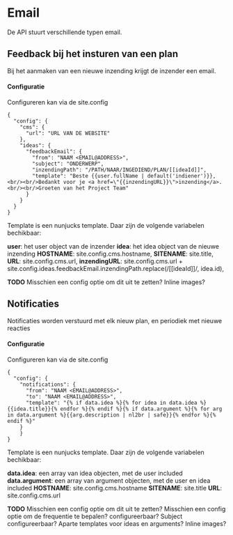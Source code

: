 # Email

De API stuurt verschillende typen email.

## Feedback bij het insturen van een plan

Bij het aanmaken van een nieuwe inzending krijgt de inzender een email.

#### Configuratie

Configureren kan via de site.config

```
{
  "config": {
    "cms": {
   	  "url": "URL VAN DE WEBSITE"
   	},
    "ideas": {
      "feedbackEmail": {
        "from": "NAAM <EMAIL@ADDRESS>",
        "subject": "ONDERWERP",
        "inzendingPath": "/PATH/NAAR/INGEDIEND/PLAN/[[ideaId]]",
        "template": "Beste {{user.fullName | default('indiener')}},<br/><br/>Bedankt voor je <a href=\"{{inzendingURL}}\">inzending</a>.<br/><br/>Groeten van het Project Team"
      }
    }
  }
}
```

Template is een nunjucks template. Daar zijn de volgende variabelen bechikbaar:

**user**: het user object van de inzender
**idea**: het idea object van de nieuwe inzending
**HOSTNAME**: site.config.cms.hostname,
**SITENAME**: site.title,
**URL**: site.config.cms.url,
**inzendingURL**: site.config.cms.url + site.config.ideas.feedbackEmail.inzendingPath.replace(/\[\[ideaId\]\]/, idea.id),

**TODO**
Misschien een config optie om dit uit te zetten?
Inline images?

## Notificaties

Notificaties worden verstuurd met elk nieuw plan, en periodiek met nieuwe reacties

#### Configuratie

Configureren kan via de site.config

```
{
  "config": {
    "notifications": {
      "from": "NAAM <EMAIL@ADDRESS>",
      "to": "NAAM <EMAIL@ADDRESS>",
      "template": "{% if data.idea %}{% for idea in data.idea %}{{idea.title}}{% endfor %}{% endif %}{% if data.argument %}{% for arg in data.argument %}{{arg.description | nl2br | safe}}{% endfor %}{% endif %}"
    }
	}
}
```

Template is een nunjucks template. Daar zijn de volgende variabelen bechikbaar:

**data.idea**: een array van idea objecten, met de user included
**data.argument**: een array van argument objecten, met de user en idea included
**HOSTNAME**: site.config.cms.hostname
**SITENAME**: site.title
**URL**: site.config.cms.url

**TODO**
Misschien een config optie om dit uit te zetten?
Misschien een config optie om de frequentie te bepalen?
configureerbaar?
Subject configureerbaar?
Aparte templates voor ideas en arguments?
Inline images?

